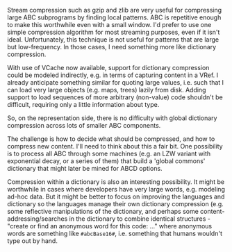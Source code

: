 Stream compression such as gzip and zlib are very useful for compressing large ABC subprograms by finding local patterns. ABC is repetitive enough to make this worthwhile even with a small window. I'd prefer to use one simple compression algorithm for most streaming purposes, even if it isn't ideal.  Unfortunately, this technique is not useful for patterns that are large but low-frequency. In those cases, I need something more like dictionary compression.

With use of VCache now available, support for dictionary compression could be modeled indirectly, e.g. in terms of capturing content in a VRef. I already anticipate something similar for quoting large values, i.e. such that I can load very large objects (e.g. maps, trees) lazily from disk. Adding support to load sequences of more arbitrary (non-value) code shouldn't be difficult, requiring only a little information about type.

So, on the representation side, there is no difficulty with global dictionary compression across lots of smaller ABC components.

The challenge is how to decide what should be compressed, and how to compress new content. I'll need to think about this a fair bit. One possibility is to process all ABC through some machines (e.g. an LZW variant with exponential decay, or a series of them) that build a 'global commons' dictionary that might later be mined for ABCD options. 

Compression within a dictionary is also an interesting possibility. It might be worthwhile in cases where developers have very large words, e.g. modeling ad-hoc data. But it might be better to focus on improving the languages and dictionary so the languages manage their own dictionary compression (e.g. some reflective manipulations of the dictionary, and perhaps some content-addressing/searches in the dictionary to combine identical structures - "create or find an anonymous word for this code: ..." where anonymous words are something like `#abcBase16#`, i.e. something that humans wouldn't type out by hand.



